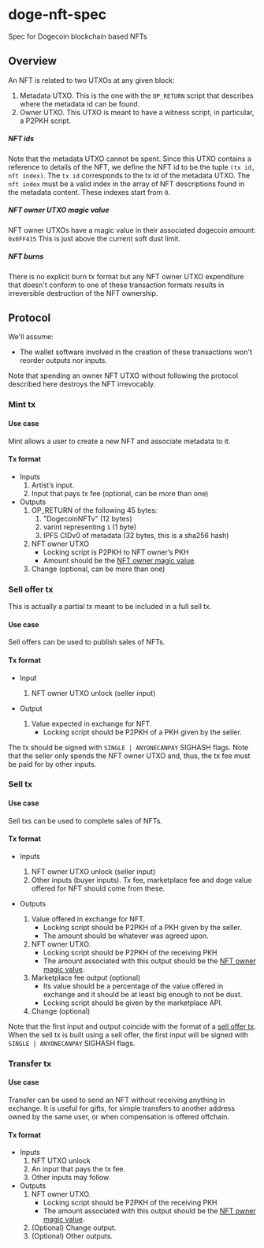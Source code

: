 # doge-nft-spec

Spec for Dogecoin blockchain based NFTs

## Overview

An NFT is related to two UTXOs at any given block:
1. Metadata UTXO. This is the one with the `OP_RETURN` script that describes where the metadata id can be found.
2. Owner UTXO. This UTXO is meant to have a witness script, in particular, a P2PKH script.

##### NFT ids

Note that the metadata UTXO cannot be spent. Since this UTXO contains a reference to details of the NFT, we define the NFT id to be the tuple `(tx id, nft index)`. The `tx id` corresponds to the tx id of the metadata UTXO. The `nft index` must be a valid index in the array of NFT descriptions found in the metadata content. These indexes start from `0`.

##### NFT owner UTXO magic value

NFT owner UTXOs have a magic value in their associated dogecoin amount: `0x0FF415`
This is just above the current soft dust limit.

##### NFT burns

There is no explicit burn tx format but any NFT owner UTXO expenditure that doesn't conform to one of these transaction formats results in irreversible destruction of the NFT ownership.

## Protocol

We'll assume:
- The wallet software involved in the creation of these transactions won't reorder outputs nor inputs.

Note that spending an owner NFT UTXO without following the protocol described here destroys the NFT irrevocably.

### Mint tx

#### Use case

Mint allows a user to create a new NFT and associate metadata to it.

#### Tx format

- Inputs
    1. Artist’s input.
    2. Input that pays tx fee (optional, can be more than one)
- Outputs
    1. OP_RETURN of the following 45 bytes:
        1. "DogecoinNFTv" (12 bytes)
        2. varint representing `1` (1 byte)
        3. IPFS CIDv0 of metadata (32 bytes, this is a sha256 hash)
    2. NFT owner UTXO
        - Locking script is P2PKH to NFT owner’s PKH
        - Amount should be the [NFT owner magic value](#nft-owner-utxo-magic-value).
    3. Change (optional, can be more than one)


### Sell offer tx

This is actually a partial tx meant to be included in a full sell tx.

#### Use case

Sell offers can be used to publish sales of NFTs.

#### Tx format

- Input
    1. NFT owner UTXO unlock (seller input)

- Output
    1. Value expected in exchange for NFT.
        - Locking script should be P2PKH of a PKH given by the seller.

The tx should be signed with `SINGLE | ANYONECANPAY` SIGHASH flags. Note that the seller only spends the NFT owner UTXO and, thus, the tx fee must be paid for by other inputs.

### Sell tx

#### Use case

Sell txs can be used to complete sales of NFTs.

#### Tx format

- Inputs
    1. NFT owner UTXO unlock (seller input)
    2. Other inputs (buyer inputs). Tx fee, marketplace fee and doge value offered for NFT should come from these.

- Outputs
    1. Value offered in exchange for NFT.
        - Locking script should be P2PKH of a PKH given by the seller.
        - The amount should be whatever was agreed upon.
    2. NFT owner UTXO.
        - Locking script should be P2PKH of the receiving PKH
        - The amount associated with this output should be the [NFT owner magic value](#nft-owner-utxo-magic-value).
    3. Marketplace fee output (optional)
        - Its value should be a percentage of the value offered in exchange and it should be at least big enough to not be dust.
        - Locking script should be given by the marketplace API.
    4. Change (optional)


Note that the first input and output coincide with the format of a [sell offer tx](#sell-offer-tx).
When the sell tx is built using a sell offer, the first input will be signed with `SINGLE | ANYONECANPAY` SIGHASH flags.

### Transfer tx

#### Use case

Transfer can be used to send an NFT without receiving anything in exchange. It is useful for gifts, for simple transfers to another address owned by the same user, or when compensation is offered offchain.

#### Tx format

- Inputs
    1. NFT UTXO unlock
    2. An input that pays the tx fee.
    3. Other inputs may follow.
- Outputs
    1. NFT owner UTXO.
        - Locking script should be P2PKH of the receiving PKH
        - The amount associated with this output should be the [NFT owner magic value](#nft-owner-utxo-magic-value).
    2. (Optional) Change output.
    3. (Optional) Other outputs.
